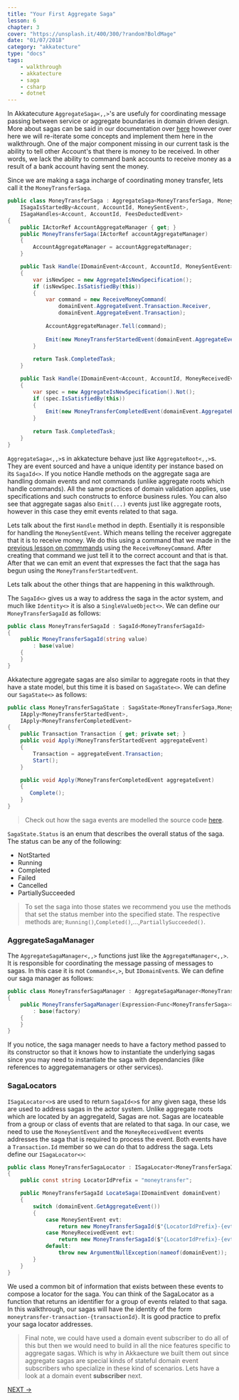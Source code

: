 ```yaml
---
title: "Your First Aggregate Saga"
lesson: 6
chapter: 3
cover: "https://unsplash.it/400/300/?random?BoldMage"
date: "01/07/2018"
category: "akkatecture"
type: "docs"
tags:
    - walkthrough
    - akkatecture
    - saga
    - csharp
    - dotnet
---
```

In Akkatecuture `AggregateSaga<,,>`'s are usefuly for coordinating message passing between service or aggregate boundaries in domain driven design. More about sagas can be said in our documentation over [here](/docs/sagas) however over here we will re-iterate some concepts and implement them here in the walkthrough. One of the major component missing in our current task is the ability to tell other Account's that there is money to be received. In other words, we lack the ability to command bank accounts to receive money as a result of a bank account having sent the money. 

Since we are making a saga incharge of coordinating money transfer, lets call it the `MoneyTransferSaga`.

```csharp
public class MoneyTransferSaga : AggregateSaga<MoneyTransferSaga, MoneyTransferSagaId, MoneyTransferSagaState>,
    ISagaIsStartedBy<Account, AccountId, MoneySentEvent>,
    ISagaHandles<Account, AccountId, FeesDeductedEvent>
{
    public IActorRef AccountAggregateManager { get; }
    public MoneyTransferSaga(IActorRef accountAggregateManager)
    {
        AccountAggregateManager = accountAggregateManager;
    }

    public Task Handle(IDomainEvent<Account, AccountId, MoneySentEvent> domainEvent)
    {
        var isNewSpec = new AggregateIsNewSpecification();
        if (isNewSpec.IsSatisfiedBy(this))
        {
            var command = new ReceiveMoneyCommand(
                domainEvent.AggregateEvent.Transaction.Receiver,
                domainEvent.AggregateEvent.Transaction);
            
            AccountAggregateManager.Tell(command);
                
            Emit(new MoneyTransferStartedEvent(domainEvent.AggregateEvent.Transaction));
        }
            
        return Task.CompletedTask;
    }

    public Task Handle(IDomainEvent<Account, AccountId, MoneyReceivedEvent> domainEvent)
    {
        var spec = new AggregateIsNewSpecification().Not();
        if (spec.IsSatisfiedBy(this))
        {
            Emit(new MoneyTransferCompletedEvent(domainEvent.AggregateEvent.Transaction));
        }
            
        return Task.CompletedTask;
    }
}
```

`AggregateSaga<,,>`s in akkatecture behave just like `AggregateRoot<,,>`s. They are event sourced and have a unique identity per instance based on its `SagaId<>`. If you notice Handle methods on the aggregate saga are handling domain events and not commands (unlike aggregate roots which handle commands). All the same practices of domain validation applies, use specifications and such constructs to enforce business rules. You can also see that aggregate sagas also `Emit(...)` events just like aggregate roots, however in this case they emit events related to that saga.

Lets talk about the first `Handle` method in depth. Esentially it is responsible for handling the `MoneySentEvent`. Which means telling the receiver aggregate that it is to receive money. We do this using a command that we made in the [previous lesson on commmands](/docs/your-first-commands) using the `ReceiveMoneyCommand`. After creating that command we just tell it to the correct account and that is that. After that we can emit an event that expresses the fact that the saga has begun using the `MoneyTransferStartedEvent`.


Lets talk about the other things that are happening in this walkthrough.

The `SagaId<>` gives us a way to address the saga in the actor system, and much like `Identity<>` it is also a `SingleValueObject<>`. We can define our `MoneyTransferSagaId` as follows:

```csharp
public class MoneyTransferSagaId : SagaId<MoneyTransferSagaId>
{
    public MoneyTransferSagaId(string value)
        : base(value)
    {        
    }
}
```

Akkatecture aggregate sagas are also similar to aggregate roots in that they have a state model, but this time it is based on `SagaState<>`. We can define our `SagaState<>` as follows:

```csharp
public class MoneyTransferSagaState : SagaState<MoneyTransferSaga,MoneyTransferSagaId,IEventApplier<MoneyTransferSaga, MoneyTransferSagaId>>,
    IApply<MoneyTransferStartedEvent>,
    IApply<MoneyTransferCompletedEvent>
{
    public Transaction Transaction { get; private set; }
    public void Apply(MoneyTransferStartedEvent aggregateEvent)
    {
        Transaction = aggregateEvent.Transaction;
        Start();
    }

    public void Apply(MoneyTransferCompletedEvent aggregateEvent)
    {
       Complete();
    }
}
```

> Check out how the saga events are modelled the source code [here](https://github.com/Lutando/Akkatecture/tree/master/examples/walkthrough/Akkatecture.Walkthrough.Domain/Sagas/MoneyTransfer/Events).

`SagaState.Status` is an enum that describes the overall status of the saga. The status can be any of the following:
* NotStarted
* Running
* Completed
* Failed
* Cancelled
* PartiallySucceeded

> To set the saga into those states we recommend you use the methods that set the status member into the specified state. The respective methods are; `Running()`,`Completed()`,...,`PartiallySucceeded()`.

### AggregateSagaManager

The `AggregateSagaManager<,,>` functions just like the `AggregateManager<,,>`. It is responsible for coordinating the message passing of messages to sagas. In this case it is not `Commands<,>`, but `IDomainEvent`s. We can define our saga manager as follows:

```csharp
public class MoneyTransferSagaManager : AggregateSagaManager<MoneyTransferSaga,MoneyTransferSagaId,MoneyTransferSagaLocator>
{
    public MoneyTransferSagaManager(Expression<Func<MoneyTransferSaga>> factory)
        : base(factory)
    {            
    }
}
```
If you notice, the saga manager needs to have a factory method passed to its constructor so that it knows how to instantiate the underlying sagas since you may need to instantiate the saga with dependancies (like references to aggregatemanagers or other services).

### SagaLocators

`ISagaLocator<>`s are used to return `SagaId<>`s for any given saga, these Ids are used to address sagas in the actor system. Unlike aggregate roots which are located by an aggregateId, Sagas are not. Sagas are locateable from a group or class of events that are related to that saga. In our case, we need to use the `MoneySentEvent` and the `MoneyReceivedEvent` events  addresses the saga that is required to process the event. Both events have a `Transaction.Id` member so we can do that to address the saga. Lets define our `ISagaLocator<>`:

```csharp
public class MoneyTransferSagaLocator : ISagaLocator<MoneyTransferSagaId>
{
    public const string LocatorIdPrefix = "moneytransfer";

    public MoneyTransferSagaId LocateSaga(IDomainEvent domainEvent)
    {
        switch (domainEvent.GetAggregateEvent())
        {
            case MoneySentEvent evt:
                return new MoneyTransferSagaId($"{LocatorIdPrefix}-{evt.Transaction.Id}");
            case MoneyReceivedEvent evt:
                return new MoneyTransferSagaId($"{LocatorIdPrefix}-{evt.Transaction.Id}");
            default:
                throw new ArgumentNullException(nameof(domainEvent));
        }
    }
}
```

We used a common bit of information that exists between these events to compose a locator for the saga. You can think of the SagaLocator as a function that returns an identifier for a group of events related to that saga. In this walkthrough, our sagas will have the identity of the form `moneytransfer-transaction-{transactionId}`. It is good practice to prefix your saga locator addresses.

> Final note, we could have used a domain event subscriber to do all of this but then we would need to build in all the nice features specific to aggregate sagas. Which is why in Akkaecture we built them out since aggregate sagas are special kinds of stateful domain event subscribers who specialize in these kind of scenarios. Lets have a look at a domain event **subscriber** next.

[NEXT →](/docs/your-first-subscribers)

